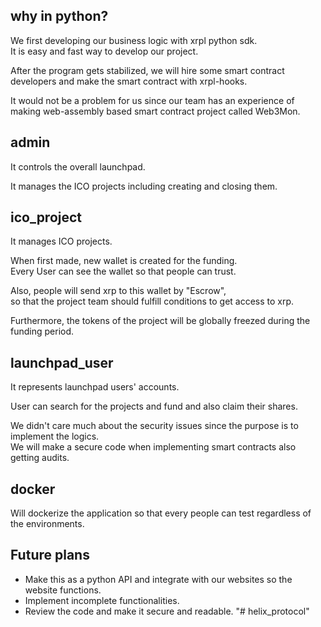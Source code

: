 ## why in python?

We first developing our business logic with xrpl python sdk.  
It is easy and fast way to develop our project.

After the program gets stabilized, we will hire some smart contract developers and make the smart contract with xrpl-hooks.

It would not be a problem for us since our team has an experience of making web-assembly based smart contract project called Web3Mon.

## admin

It controls the overall launchpad.

It manages the ICO projects including creating and closing them.

## ico_project

It manages ICO projects.

When first made, new wallet is created for the funding.  
Every User can see the wallet so that people can trust.

Also, people will send xrp to this wallet by "Escrow",  
so that the project team should fulfill conditions to get access to xrp.

Furthermore, the tokens of the project will be globally freezed during the funding period.

## launchpad_user

It represents launchpad users' accounts.

User can search for the projects and fund and also claim their shares.

We didn't care much about the security issues since the purpose is to implement the logics.  
We will make a secure code when implementing smart contracts also getting audits.

## docker

Will dockerize the application so that every people can test regardless of the environments.

## Future plans

-   Make this as a python API and integrate with our websites so the website functions.
-   Implement incomplete functionalities.
-   Review the code and make it secure and readable.
"# helix_protocol" 
